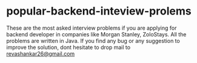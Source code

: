 # popular-backend-inteview-prolems
These are the most asked interview problems if you are applying for backend developer in companies like Morgan Stanley, ZoloStays.
All the problems are written in Java. If you find any bug or any suggestion to improve the solution, dont hesitate to drop mail to revashankar26@gmail.com
